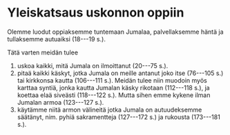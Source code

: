 # Yleiskatsaus uskonnon oppiin

Olemme luodut oppiaksemme tuntemaan Jumalaa, palvellaksemme häntä ja tullaksemme autuaiksi (18---19 s.).

Tätä varten meidän tulee

1. uskoa kaikki, mitä Jumala on ilmoittanut (20---75 s.).
2. pitaä kaikki käskyt, jotka Jumala on meille antanut joko itse (76---105 s.) tai kirkkonsa kautta (106---111 s.). Meidän tulee niin muodoin myös karttaa syntiä, jonka kautta Jumalan käsky rikotaan (112---118 s.), ja koettaa elaä siveästi (118---122 s.). Mutta sihen emme kykene ilman Jumalan armoa (123---127 s.).
3. käytämme niitä armon välineitä jotka Jumala on autuudeksemme säätänyt, nim. pyhiä sakramentteja (127---172 s.) ja rukousta (173---181 s.).

